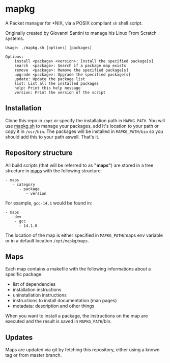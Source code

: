 # mapkg

A Packet manager for *NIX, via a POSIX compliant `sh` shell script.

Originally created by Giovanni Santini to manage his Linux From Scratch
systems.

```
Usage: ./mapkg.sh [options] [packages]

Options:
    install <package> <version>: Install the specified package[s]
    search  <package>: Search if a package map exists
    remove  <package>: Remove the specified package[s]
    upgrade <package>: Upgrade the specified package[s]
    update: Update the package list
    list: List all the installed packages
    help: Print this help message
    version: Print the version of the script
```

## Installation

Clone this repo in `/opt` or specify the installation path in `MAPKG_PATH`.
You will use [mapkg.sh](./mapkg.sh) to manage your packages, 
add It's location to your path or copy it in `/usr/bin`. 
The packages will be installed in `MAPKG_PATH/bin` so you should add this
to your path aswell. That's it.

## Repository structure

All build scripts (that will be referred to as **"maps"**) are stored in a
tree structure in [maps](./maps)
with the following structure:

```
- maps
   - category
      - package
         - version
```

For example, `gcc-14.1` would be found in:
```
- maps
  - dev
    - gcc
      - 14.1.0
```

The location of the map is either specified in `MAPKG_PATH`/maps env
variable or in a default location `/opt/mapkg/maps`.

## Maps

Each map contains a makefile with the following informations 
about a specific package:

- list of dependencies
- installation instructions
- uninstallation instructions
- instructions to install documentation (man pages)
- metadata: description and other things

When you want to install a package, the instructions on the
map are executed and the result is saved in `MAPKG_PATH`/bin.

## Updates

Maps are updated via git by fetching this repository, either
using a known tag or from master branch.
